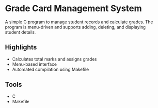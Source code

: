 # Grade Card Management System

A simple C program to manage student records and calculate grades. The program is menu-driven and supports adding, deleting, and displaying student details.

## Highlights
- Calculates total marks and assigns grades
- Menu-based interface
- Automated compilation using Makefile

## Tools
- C
- Makefile
